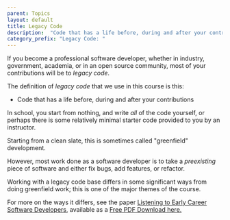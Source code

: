 ```yaml
---
parent: Topics
layout: default
title: Legacy Code
description:  "Code that has a life before, during and after your contributions"
category_prefix: "Legacy Code: "
---
```


If you become a professional software developer, whether in industry, government, academia, or in an open source community, most of your contributions will be to _legacy code_.

The definition of _legacy code_ that we use in this course is this:

* Code that has a life before, during and after your contributions

In school, you start from nothing, and write *all* of the code yourself, or perhaps there is some relatively minimal starter code provided to you by an instructor.

Starting from a clean slate, this is sometimes called "greenfield" development.

However, most work done as a software developer is to take a _preexisting_ piece of software and either fix bugs, add features, or refactor.

Working with a legacy code base differs in some significant ways from doing greenfield work; this is one of the major themes of the course.

For more on the ways it differs, see the paper [Listening to Early Career Software Developers](https://dl.acm.org/doi/10.5555/3199572.3199591), 
available as a [Free PDF Download here.](https://pconrad.github.io/files/paper028.pdf)
